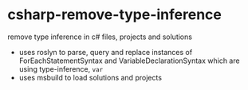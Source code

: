 # csharp-remove-type-inference
remove type inference in c# files, projects and solutions

* uses roslyn to parse, query and replace instances of ForEachStatementSyntax and VariableDeclarationSyntax which are using type-inference, `var`
* uses msbuild to load solutions and projects
